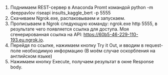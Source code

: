 1. Поднимаем REST-сервер в Anaconda Promt командой python -m deeppavlov riseapi insults_kaggle_bert -p 5555
2. Скачиваем Ngrok.exe, распаковываем и запускаем.
3. Прописываем в Ngrok следующую команду: ngrok.exe http 5555, в результате чего появляется ссылка для доступа. Моя сгенерированная ссылка на API: https://60b5-46-229-110-193.eu.ngrok.io.
4. Перейдя по ссылке, нажимаем кнопку Try it Out, и вводим в request-поле необходимую информацию (В моём случае оскорбления на английском языке)
5. Нажимаем кнопку Execute, получаем результат в окне Response body.